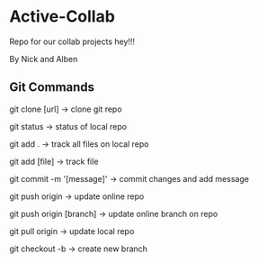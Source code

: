 # Active-Collab

Repo for our collab projects hey!!!

By Nick and Alben


## Git Commands



git clone [url] -> clone git repo

git status -> status of local repo

git add . -> track all files on local repo

git add [file] -> track file

git commit -m '[message]' -> commit changes and add message

git push origin -> update online repo

git push origin [branch] -> update online branch on repo

git pull origin -> update local repo

git checkout -b <name> -> create new branch
